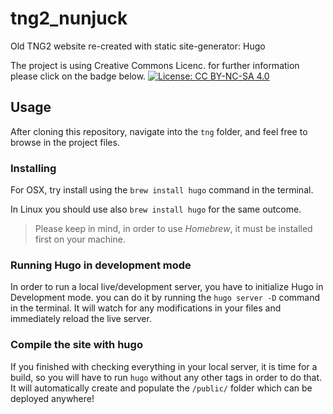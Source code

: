 # tng2_nunjuck

Old TNG2 website re-created with static site-generator: Hugo

The project is using Creative Commons Licenc. for further information please click on the badge below.
[![License: CC BY-NC-SA 4.0](https://img.shields.io/badge/License-CC%20BY--NC--SA%204.0-lightgrey.svg)](https://creativecommons.org/licenses/by-nc-sa/4.0/)

## Usage

After cloning this repository, navigate into the `tng` folder, and feel free to browse in the project files.

### Installing

For OSX, try install using the `brew install hugo` command in the terminal.

In Linux you should use also `brew install hugo` for the same outcome.

> Please keep in mind, in order to use *Homebrew*, it must be installed first on your machine.

### Running Hugo in development mode

In order to run a local live/development server, you have to initialize Hugo in Development mode. you can do it by running the `hugo server -D` command in the terminal. It will watch for any modifications in your files and immediately reload the live server.

### Compile the site with hugo

If you finished with checking everything in your local server, it is time for a build, so you will have to run `hugo` without any other tags in order to do that. It will automatically create and populate the `/public/` folder which can be deployed anywhere!
